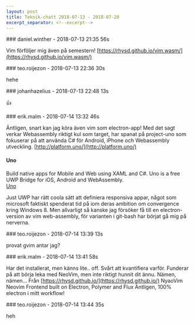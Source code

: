 ```yaml
---
layout: post
title: Teknik-chatt 2018-07-13 - 2018-07-20
excerpt_separator: <!--excerpt-->
---
```

<section class="message" markdown="1">
### daniel.winther - 2018-07-13 21:35 56s

Vim förföljer mig även på semestern!
[https://rhysd.github.io/vim.wasm/](https://rhysd.github.io/vim.wasm/)
</section>
<section class="message" markdown="1">
### teo.roijezon - 2018-07-13 22:36 30s

hehe
</section>
<section class="message" markdown="1">
### johanhazelius - 2018-07-13 22:48 13s

👍 
</section>
<section class="message" markdown="1">
### erik.malm - 2018-07-14 13:32 46s

Äntligen, snart kan jag köra även vim som electron-app!
Med det sagt verkar Webassembly riktigt kul som target, har spanat på project-uno som fokuserar på att använda C# för Android, iPhone och Webassembly utveckling.
[http://platform.uno/](http://platform.uno/)

<div class="attachment"><h4>Uno</h4><div class="text">Build native apps for Mobile and Web using XAML and C#. Uno is a free UWP Bridge for iOS, Android and WebAssembly.</div>
<a href="http://platform.uno/">Uno</a></div>
    
Just UWP har rätt coola sätt att definiera responsiva appar, något som microsoft faktiskt spenderat tid på iom deras ambition om convergence kring Windows 8.
Men allvarligt så kanske jag försöker få till en electron-version av vim web-assembly, för varianten i git-bash har börjat gå mig på nerverna.
</section>
<section class="message" markdown="1">
### teo.roijezon - 2018-07-14 13:39 13s

provat gvim antar jag?
</section>
<section class="message" markdown="1">
### erik.malm - 2018-07-14 13:41 58s

Har det installerat, men känns lite.. off. Svårt att kvantifiera varför.
Funderar på att börja leka med NeoVim, men inte riktigt hunnit dit ännu.
Nämen, nämen...
Från [https://rhysd.github.io/](https://rhysd.github.io/)
NyaoVim
Neovim Frontend built on Electron, Polymer and Flux
Äntligen, 100% electron i mitt workflow!
</section>
<section class="message" markdown="1">
### teo.roijezon - 2018-07-14 13:44 35s

heh

<!--excerpt-->
</section>